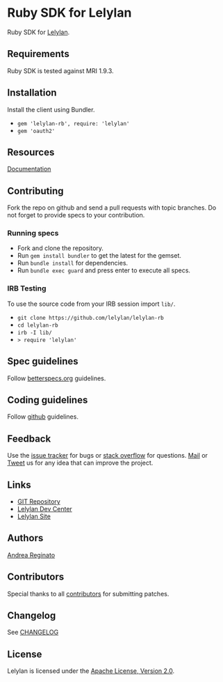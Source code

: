 # Ruby SDK for Lelylan

Ruby SDK for [Lelylan](http://lelylan.com).


## Requirements

Ruby SDK is tested against MRI 1.9.3.


## Installation

Install the client using Bundler.

* `gem 'lelylan-rb', require: 'lelylan'`
* `gem 'oauth2'`


## Resources

[Documentation](http://lelylan.github.com/lelylan-rb)


## Contributing

Fork the repo on github and send a pull requests with topic branches. 
Do not forget to provide specs to your contribution.


### Running specs

* Fork and clone the repository.
* Run `gem install bundler` to get the latest for the gemset.
* Run `bundle install` for dependencies.
* Run `bundle exec guard` and press enter to execute all specs.


### IRB Testing

To use the source code from your IRB session import `lib/`.

* `git clone https://github.com/lelylan/lelylan-rb`
* `cd lelylan-rb`
* `irb -I lib/`
* `> require 'lelylan'`


## Spec guidelines

Follow [betterspecs.org](http://betterspecs.org) guidelines.


## Coding guidelines

Follow [github](https://github.com/styleguide/) guidelines.


## Feedback

Use the [issue tracker](http://github.com/lelylan/lelylan-rb/issues) for bugs or [stack overflow](http://stackoverflow.com/questions/tagged/lelylan) for questions.
[Mail](mailto:dev@lelylan.com) or [Tweet](http://twitter.com/lelylan) us for any idea that can improve the project.


## Links

* [GIT Repository](http://github.com/lelylan/lelylan-rb)
* [Lelylan Dev Center](http://dev.lelylan.com)
* [Lelylan Site](http://lelylan.com)


## Authors

[Andrea Reginato](https://www.linkedin.com/in/andreareginato)


## Contributors

Special thanks to all [contributors](https://github.com/lelylan/lelylan-rb/contributors)
for submitting patches.

## Changelog

See [CHANGELOG](https://github.com/lelylan/lelylan-rb/blob/master/CHANGELOG.md)


## License

Lelylan is licensed under the [Apache License, Version 2.0](http://www.apache.org/licenses/LICENSE-2.0).
